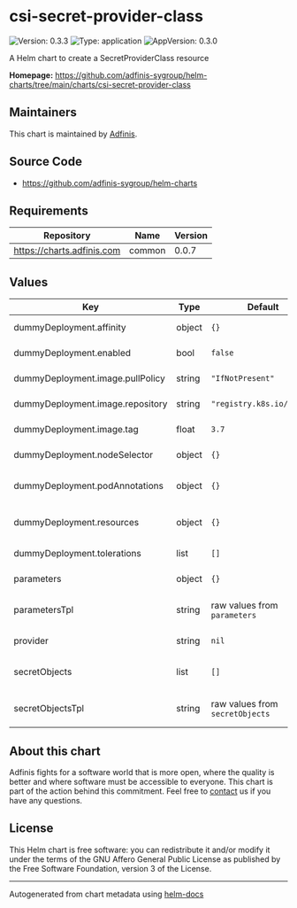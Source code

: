 # csi-secret-provider-class

![Version: 0.3.3](https://img.shields.io/badge/Version-0.3.3-informational?style=flat-square) ![Type: application](https://img.shields.io/badge/Type-application-informational?style=flat-square) ![AppVersion: 0.3.0](https://img.shields.io/badge/AppVersion-0.3.0-informational?style=flat-square)

A Helm chart to create a SecretProviderClass resource

**Homepage:** <https://github.com/adfinis-sygroup/helm-charts/tree/main/charts/csi-secret-provider-class>

## Maintainers
This chart is maintained by [Adfinis](https://adfinis.com/?pk_campaign=github&pk_kwd=helm-charts).

## Source Code

* <https://github.com/adfinis-sygroup/helm-charts>

## Requirements

| Repository | Name | Version |
|------------|------|---------|
| https://charts.adfinis.com | common | 0.0.7 |

## Values

| Key | Type | Default | Description |
|-----|------|---------|-------------|
| dummyDeployment.affinity | object | `{}` | sets affinity rules on the  deployment |
| dummyDeployment.enabled | bool | `false` | enable the dummy deployment |
| dummyDeployment.image.pullPolicy | string | `"IfNotPresent"` | When to pull the container imag |
| dummyDeployment.image.repository | string | `"registry.k8s.io/pause"` | Container image to deploy |
| dummyDeployment.image.tag | float | `3.7` | sets the image tag to use |
| dummyDeployment.nodeSelector | object | `{}` | sets a nodeSelector on the  deployment |
| dummyDeployment.podAnnotations | object | `{}` | sets Pod annotations on the deployment |
| dummyDeployment.resources | object | `{}` | sets resources like limits and requests on the  deployment |
| dummyDeployment.tolerations | list | `[]` | sets tolerations on the  deployment |
| parameters | object | `{}` | parameters for provider |
| parametersTpl | string | raw values from `parameters` | template to generate parameters |
| provider | string | `nil` | specify secret provider |
| secretObjects | list | `[]` | secretObjects for for SecretProviderClass |
| secretObjectsTpl | string | raw values from `secretObjects` | template to generate secretObjects |

## About this chart

Adfinis fights for a software world that is more open, where the quality is
better and where software must be accessible to everyone. This chart
is part of the action behind this commitment. Feel free to
[contact](https://adfinis.com/kontakt/?pk_campaign=github&pk_kwd=helm-charts)
us if you have any questions.

## License

This Helm chart is free software: you can redistribute it and/or modify it under the terms
of the GNU Affero General Public License as published by the Free Software Foundation,
version 3 of the License.

----------------------------------------------
Autogenerated from chart metadata using [helm-docs](https://github.com/norwoodj/helm-docs/)
